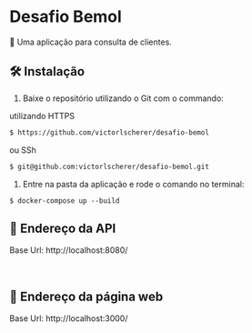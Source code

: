 <h1>Desafio Bemol</h1>

📜 Uma aplicação para consulta de clientes.

## 🛠️ Instalação

1. Baixe o repositório utilizando o Git com o commando:<br>

utilizando HTTPS

```sh
$ https://github.com/victorlscherer/desafio-bemol
```

ou SSh

```sh
$ git@github.com:victorlscherer/desafio-bemol.git
```

1. Entre na pasta da aplicação e rode o comando no terminal:

```
$ docker-compose up --build
```



## <b> 🌄 Endereço da API </b>

Base Url: http://localhost:8080/

<br>

## <b> 🌄 Endereço da página web </b>

Base Url: http://localhost:3000/

<br>

